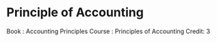 # Principle of Accounting 

Book : Accounting Principles
Course : Principles of Accounting
Credit: 3

